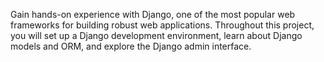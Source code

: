 Gain hands-on experience with Django, one of the most popular web frameworks for building robust web applications. Throughout this project, you will set up a Django development environment, learn about Django models and ORM, and explore the Django admin interface.